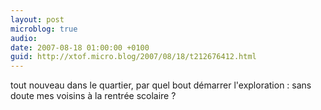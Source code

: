 ```yaml
---
layout: post
microblog: true
audio: 
date: 2007-08-18 01:00:00 +0100
guid: http://xtof.micro.blog/2007/08/18/t212676412.html
---
```

tout nouveau dans le quartier, par quel bout démarrer l'exploration : sans doute mes voisins à la rentrée scolaire ?
